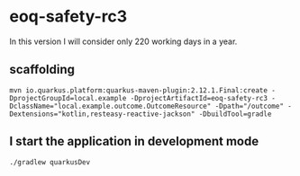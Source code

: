 # eoq-safety-rc3 

In this version I will consider only 220 working days in a year.

## scaffolding

```shell
mvn io.quarkus.platform:quarkus-maven-plugin:2.12.1.Final:create -DprojectGroupId=local.example -DprojectArtifactId=eoq-safety-rc3 -DclassName="local.example.outcome.OutcomeResource" -Dpath="/outcome" -Dextensions="kotlin,resteasy-reactive-jackson" -DbuildTool=gradle
```

## I start the application in development mode

```shell
./gradlew quarkusDev
```
